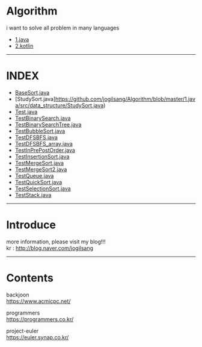 ﻿# Algorithm

i want to solve all problem in many languages
- [1.java](https://github.com/jogilsang/Algorithm/tree/master/java)
- [2.kotlin](https://github.com/jogilsang/Algorithm/tree/master/kotlin)

---
INDEX
=============
- [BaseSort.java](https://github.com/jogilsang/Algorithm/blob/master/1.java/src/data_structure/BaseSort.java)
- [StudySort.java]https://github.com/jogilsang/Algorithm/blob/master/1.java/src/data_structure/StudySort.java)
- [Test.java](https://github.com/jogilsang/Algorithm/blob/master/1.java/src/data_structure/Test.java)
- [TestBinarySearch.java](https://github.com/jogilsang/Algorithm/blob/master/1.java/src/data_structure/TestBinarySearch.java)
- [TestBinarySearchTree.java](https://github.com/jogilsang/Algorithm/blob/master/1.java/src/data_structure/TestBinarySearchTree.java)
- [TestBubbleSort.java](https://github.com/jogilsang/Algorithm/blob/master/1.java/src/data_structure/TestBubbleSort.java)
- [TestDFSBFS.java](https://github.com/jogilsang/Algorithm/blob/master/1.java/src/data_structure/TestDFSBFS.java)
- [TestDFSBFS_array.java](https://github.com/jogilsang/Algorithm/blob/master/1.java/src/data_structure/TestDFSBFS_array.java)
- [TestInPrePostOrder.java](https://github.com/jogilsang/Algorithm/blob/master/1.java/src/data_structure/TestInPrePostOrder.java)
- [TestInsertionSort.java](https://github.com/jogilsang/Algorithm/blob/master/1.java/src/data_structure/TestInsertionSort.java)
- [TestMergeSort.java](https://github.com/jogilsang/Algorithm/blob/master/1.java/src/data_structure/TestMergeSort.java)
- [TestMergeSort2.java](https://github.com/jogilsang/Algorithm/blob/master/1.java/src/data_structure/TestMergeSort2.java)
- [TestQueue.java](https://github.com/jogilsang/Algorithm/blob/master/1.java/src/data_structure/TestQueue.java)
- [TestQuickSort.java](https://github.com/jogilsang/Algorithm/blob/master/1.java/src/data_structure/TestQuickSort.java)
- [TestSelectionSort.java](https://github.com/jogilsang/Algorithm/blob/master/1.java/src/data_structure/TestSelectionSort.java)
- [TestStack.java](https://github.com/jogilsang/Algorithm/blob/master/1.java/src/data_structure/TestStack.java)

---

Introduce
=============

more information, please visit my blog!!!  
kr : <http://blog.naver.com/jogilsang>  

---

Contents
=============

backjoon  
<https://www.acmicpc.net/>  

programmers  
<https://programmers.co.kr/>  

project-euler   
<https://euler.synap.co.kr/>   